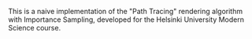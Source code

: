This is a naive implementation of the "Path Tracing" rendering algorithm with Importance Sampling, developed for the Helsinki University Modern Science course.